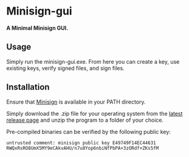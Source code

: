 # Minisign-gui

**A Minimal Minisign GUI.**

## Usage

Simply run the minisign-gui.exe. From here you can create a key, use existing keys, verify signed files, and sign files.

## Installation

Ensure that [Minisign](https://github.com/jedisct1/minisign) is available in your PATH directory.

Simply download the .zip file for your operating system from the [latest release page](https://github.com/TheChiefMeat/minisign-gui/releases/latest) and unzip the program to a folder of your choice.

Pre-compiled binaries can be verified by the following public key:

    untrusted comment: minisign public key E49749F14EC44631
    RWQxRsRO8UmX5MY9eCAkvAHU/n7u8Yop6nbiNfPbPA+3zORdf+ZKs5fM

